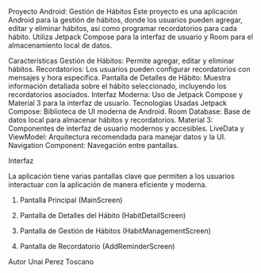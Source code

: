 Proyecto Android: Gestión de Hábitos
Este proyecto es una aplicación Android para la gestión de hábitos, donde los usuarios pueden agregar, editar y eliminar hábitos, así como programar recordatorios para cada hábito. Utiliza Jetpack Compose para la interfaz de usuario y Room para el almacenamiento local de datos.

Características
Gestión de Hábitos: Permite agregar, editar y eliminar hábitos.
Recordatorios: Los usuarios pueden configurar recordatorios con mensajes y hora específica.
Pantalla de Detalles de Hábito: Muestra información detallada sobre el hábito seleccionado, incluyendo los recordatorios asociados.
Interfaz Moderna: Uso de Jetpack Compose y Material 3 para la interfaz de usuario.
Tecnologías Usadas
Jetpack Compose: Biblioteca de UI moderna de Android.
Room Database: Base de datos local para almacenar hábitos y recordatorios.
Material 3: Componentes de interfaz de usuario modernos y accesibles.
LiveData y ViewModel: Arquitectura recomendada para manejar datos y la UI.
Navigation Component: Navegación entre pantallas.

Interfaz

La aplicación tiene varias pantallas clave que permiten a los usuarios interactuar con la aplicación de manera eficiente y moderna.

1. Pantalla Principal (MainScreen)


2. Pantalla de Detalles del Hábito (HabitDetailScreen)


3. Pantalla de Gestión de Hábitos (HabitManagementScreen)


4. Pantalla de Recordatorio (AddReminderScreen)


Autor
Unai Perez Toscano
